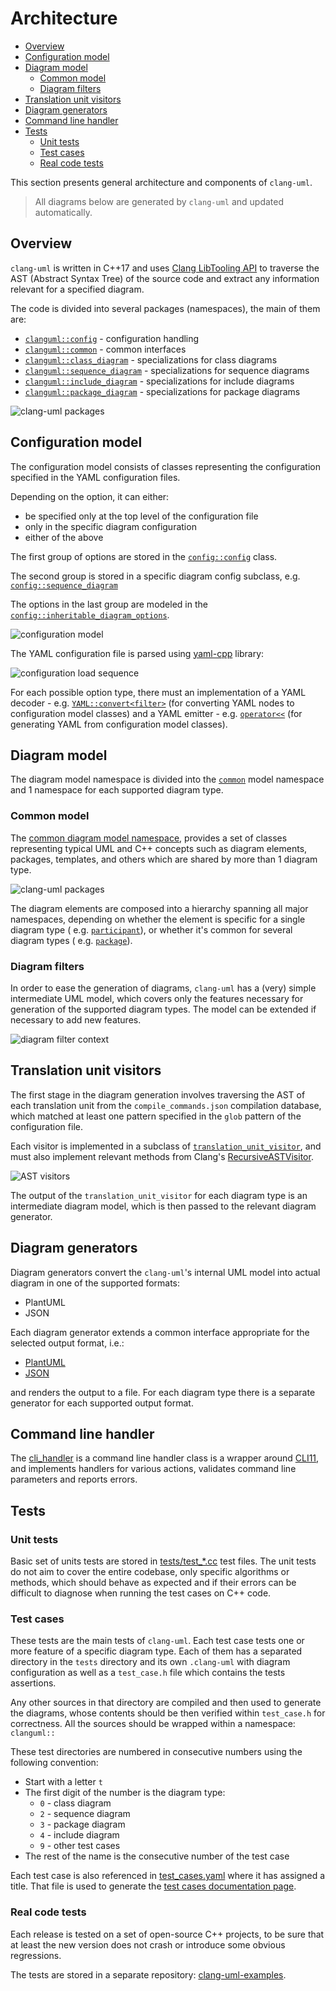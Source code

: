 # Architecture

<!-- toc -->

* [Overview](#overview)
* [Configuration model](#configuration-model)
* [Diagram model](#diagram-model)
  * [Common model](#common-model)
  * [Diagram filters](#diagram-filters)
* [Translation unit visitors](#translation-unit-visitors)
* [Diagram generators](#diagram-generators)
* [Command line handler](#command-line-handler)
* [Tests](#tests)
  * [Unit tests](#unit-tests)
  * [Test cases](#test-cases)
  * [Real code tests](#real-code-tests)

<!-- tocstop -->

This section presents general architecture and components of `clang-uml`.

> All diagrams below are generated by `clang-uml` and updated automatically.

## Overview

`clang-uml` is written in C++17 and
uses [Clang LibTooling API](https://releases.llvm.org/16.0.0/tools/clang/docs/LibTooling.html)
to traverse
the AST (Abstract Syntax Tree) of the source code and extract any information
relevant for a specified diagram.

The code is divided into several packages (namespaces), the main of them are:

- [`clanguml::config`](./namespaceclanguml_1_1config.html) - configuration
  handling
- [`clanguml::common`](./namespaceclanguml_1_1common.html) - common interfaces
- [`clanguml::class_diagram`](./namespaceclanguml_1_1class__diagram.html) -
  specializations for class diagrams
- [`clanguml::sequence_diagram`](./namespaceclanguml_1_1sequence__diagram.html) -
  specializations for sequence diagrams
- [`clanguml::include_diagram`](./namespaceclanguml_1_1include__diagram.html) -
  specializations for include diagrams
- [`clanguml::package_diagram`](./namespaceclanguml_1_1package__diagram.html) -
  specializations for package diagrams

![clang-uml packages](./architecture_package.svg)

## Configuration model

The configuration model consists of classes representing the configuration
specified in the YAML configuration files.

Depending on the option, it can either:

- be specified only at the top level of the configuration file
- only in the specific diagram configuration
- either of the above

The first group of options are stored in
the [`config::config`](structclanguml_1_1config_1_1config.html) class.

The second group is stored in a specific diagram config subclass, e.g.
[`config::sequence_diagram`](structclanguml_1_1config_1_1sequence__diagram.html)

The options in the last group are modeled in the
[`config::inheritable_diagram_options`](./structclanguml_1_1config_1_1inheritable__diagram__options.html).

![configuration model](./config_class.svg)

The YAML configuration file is parsed
using [yaml-cpp](https://github.com/jbeder/yaml-cpp) library:

![configuration load sequence](./load_config_sequence.svg)

For each possible option type, there must an implementation of a
YAML decoder - e.g.
[`YAML::convert<filter>`](./structYAML_1_1convert_3_01filter_01_4.html)
(for converting YAML nodes to configuration model classes)
and a YAML emitter - e.g.
[`operator<<`](./group__yaml__emitters.html#ga4c8bc075684b08daa379aef609bb6297)
(for generating YAML from configuration model classes).

## Diagram model

The diagram model namespace is divided into the [`common`](#common-model) model
namespace and 1 namespace for each supported diagram type.

### Common model

The [common diagram model namespace](./namespaceclanguml_1_1common_1_1model.html),
provides a set of classes representing typical UML and C++ concepts such as
diagram elements, packages, templates, and others which are shared by more than
1 diagram type.

![clang-uml packages](./common_model_class.svg)

The diagram elements are composed into a hierarchy spanning all major
namespaces,
depending on whether the element is specific for a single diagram type (
e.g. [`participant`](./structclanguml_1_1sequence__diagram_1_1model_1_1participant.html)),
or whether it's common for several diagram types (
e.g. [`package`](./classclanguml_1_1common_1_1model_1_1package.html)).

### Diagram filters

In order to ease the generation of diagrams, `clang-uml` has a (very) simple
intermediate UML model, which covers only the features necessary for
generation of the supported diagram types. The model can be extended if
necessary to add new features.

![diagram filter context](./diagram_filter_context_class.svg)

## Translation unit visitors

The first stage in the diagram generation involves traversing the AST of
each translation unit from the `compile_commands.json` compilation database,
which matched at least one pattern specified in the `glob` pattern of the
configuration file.

Each visitor is implemented in a subclass of
[`translation_unit_visitor`](./classclanguml_1_1common_1_1visitor_1_1translation__unit__visitor.html),
and must also implement relevant methods from Clang's
[RecursiveASTVisitor](https://clang.llvm.org/doxygen/classclang_1_1RecursiveASTVisitor.html).

![AST visitors](./architecture_visitors_class.svg)

The output of the `translation_unit_visitor` for each diagram type is an
intermediate diagram model, which is then passed to the relevant diagram
generator.

## Diagram generators

Diagram generators convert the `clang-uml`'s internal UML model into actual
diagram in one of the supported formats:

- PlantUML
- JSON

Each diagram generator extends a common interface appropriate for the
selected output format, i.e.:

- [PlantUML](classclanguml_1_1common_1_1generators_1_1plantuml_1_1generator.html)
- [JSON](classclanguml_1_1common_1_1generators_1_1json_1_1generator.html)

and renders the output to a file. For each diagram type there is a separate
generator for each supported output format.

## Command line handler

The [cli_handler](classclanguml_1_1cli_1_1cli__handler.html) is a command line
handler class is a wrapper around [CLI11](https://github.com/CLIUtils/CLI11),
and implements handlers for various actions, validates command line parameters
and reports errors.

## Tests

### Unit tests

Basic set of units tests are stored in
[tests/test_*.cc](https://github.com/bkryza/clang-uml/tree/master/tests)
test files. The unit tests do not aim to cover the entire codebase, only
specific algorithms or methods, which should behave as expected and if their
errors can be difficult to diagnose when running the test cases on C++ code.

### Test cases

These tests are the main tests of `clang-uml`. Each test case tests one or
more feature of a specific diagram type. Each of them has a separated directory
in the `tests` directory and its own `.clang-uml` with diagram configuration
as well as a `test_case.h` file which contains the tests assertions.

Any other sources in that directory are compiled and then used to generate the
diagrams, whose contents should be then verified within `test_case.h` 
for correctness. All the sources should be wrapped within a namespace:
`clanguml::`

These test directories are numbered in consecutive numbers using the following
convention:
- Start with a letter `t`
- The first digit of the number is the diagram type:
  - `0` - class diagram
  - `2` - sequence diagram
  - `3` - package diagram
  - `4` - include diagram
  - `9` - other test cases
- The rest of the name is the consecutive number of the test case

Each test case is also referenced in
[test_cases.yaml](https://github.com/bkryza/clang-uml/blob/master/tests/test_cases.yaml)
where it has assigned a title. That file is used to generate the [test cases 
documentation page](./md_docs_2test__cases.html).

### Real code tests

Each release is tested on a set of open-source C++ projects, to be sure that
at least the new version does not crash or introduce some obvious regressions.

The tests are stored in a separate
repository: [clang-uml-examples](https://github.com/bkryza/clang-uml-examples).

